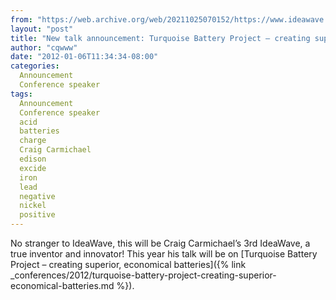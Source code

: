 ```yaml
---
from: "https://web.archive.org/web/20211025070152/https://www.ideawave.ca/new-talk-announcement-turquoise-battery-project-creating-superior-economical-batteries/"
layout: "post"
title: "New talk announcement: Turquoise Battery Project – creating superior, economical batteries"
author: "cqwww"
date: "2012-01-06T11:34:34-08:00"
categories:
  Announcement
  Conference speaker
tags: 
  Announcement
  Conference speaker
  acid
  batteries
  charge
  Craig Carmichael
  edison
  excide
  iron
  lead
  negative
  nickel
  positive
---
```


No stranger to IdeaWave, this will be Craig Carmichael’s 3rd IdeaWave, a true inventor and innovator! This year his talk will be on [Turquoise Battery Project – creating superior, economical batteries]({% link _conferences/2012/turquoise-battery-project-creating-superior-economical-batteries.md %}).

